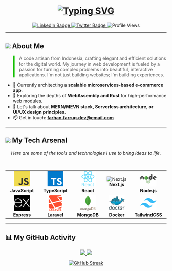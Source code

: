 <h1 align="center">
  <a href="https://git.io/typing-svg">
    <img src="https://readme-typing-svg.herokuapp.com?font=Fira+Code&size=30&pause=1000&color=20C20E&center=true&vCenter=true&width=435&lines=Hi+there%2C+I'm+Farhan+Farruq!;I'm+a+Full-Stack+Developer.;I+build+things+for+the+web." alt="Typing SVG">
  </a>
</h1>

<p align="center">
  <a href="https://linkedin.com/in/farhan-farruq" target="blank">
    <img src="https://img.shields.io/badge/LinkedIn-0077B5?style=for-the-badge&logo=linkedin&logoColor=white" alt="LinkedIn Badge"/>
  </a>
  <a href="https://twitter.com/paanjink" target="blank">
    <img src="https://img.shields.io/badge/Twitter-1DA1F2?style=for-the-badge&logo=twitter&logoColor=white" alt="Twitter Badge"/>
  </a>
  <img src="https://komarev.com/ghpvc/?username=farhanfarruq&style=for-the-badge&color=brightgreen" alt="Profile Views"/>
</p>

---

## <img src="https://media.giphy.com/media/mG4SYa23g3SAw/giphy.gif" width="40"> About Me

<blockquote style="border-left: 5px solid #20C20E;">
  A code artisan from Indonesia, crafting elegant and efficient solutions for the digital world. My journey in web development is fueled by a passion for turning complex problems into beautiful, interactive applications. I'm not just building websites; I'm building experiences.
</blockquote>

- 🔭 Currently architecting a **scalable microservices-based e-commerce app**.
- 🌱 Exploring the depths of **WebAssembly and Rust** for high-performance web modules.
- 💬 Let's talk about **MERN/MEVN stack, Serverless architecture, or UI/UX design principles**.
- 📫 Get in touch: **farhan.farruq.dev@email.com**

---

## <img src="https://media.giphy.com/media/I2we6j2FjI1aM/giphy.gif" width="40"> My Tech Arsenal

<p align="center">
  <em>Here are some of the tools and technologies I use to bring ideas to life.</em>
</p>
<br>

<table width="100%">
  <tr>
    <td align="center" width="200">
      <img src="https://raw.githubusercontent.com/devicons/devicon/master/icons/javascript/javascript-original.svg" width="50" height="50" alt="JavaScript" />
      <br><strong>JavaScript</strong>
    </td>
    <td align="center" width="200">
      <img src="https://raw.githubusercontent.com/devicons/devicon/master/icons/typescript/typescript-original.svg" width="50" height="50" alt="TypeScript" />
      <br><strong>TypeScript</strong>
    </td>
    <td align="center" width="200">
      <img src="https://raw.githubusercontent.com/devicons/devicon/master/icons/react/react-original-wordmark.svg" width="50" height="50" alt="React" />
      <br><strong>React</strong>
    </td>
    <td align="center" width="200">
      <img src="https://cdn.worldvectorlogo.com/logos/nextjs-2.svg" width="50" height="50" alt="Next.js" />
      <br><strong>Next.js</strong>
    </td>
     <td align="center" width="200">
      <img src="https://raw.githubusercontent.com/devicons/devicon/master/icons/nodejs/nodejs-original-wordmark.svg" width="50" height="50" alt="Node.js" />
      <br><strong>Node.js</strong>
    </td>
  </tr>
  <tr>
    <td align="center" width="200">
      <img src="https://raw.githubusercontent.com/devicons/devicon/master/icons/express/express-original.svg" width="50" height="50" alt="Express" style="filter: invert(1)" />
      <br><strong>Express</strong>
    </td>
    <td align="center" width="200">
      <img src="https://raw.githubusercontent.com/devicons/devicon/master/icons/laravel/laravel-plain-wordmark.svg" width="50" height="50" alt="Laravel" />
      <br><strong>Laravel</strong>
    </td>
    <td align="center" width="200">
      <img src="https://raw.githubusercontent.com/devicons/devicon/master/icons/mongodb/mongodb-original-wordmark.svg" width="50" height="50" alt="MongoDB" />
      <br><strong>MongoDB</strong>
    </td>
    <td align="center" width="200">
      <img src="https://raw.githubusercontent.com/devicons/devicon/master/icons/docker/docker-original-wordmark.svg" width="50" height="50" alt="Docker" />
      <br><strong>Docker</strong>
    </td>
    <td align="center" width="200">
      <img src="https://raw.githubusercontent.com/devicons/devicon/master/icons/tailwindcss/tailwindcss-plain.svg" width="50" height="50" alt="TailwindCSS" />
      <br><strong>TailwindCSS</strong>
    </td>
  </tr>
</table>

---

## 📊 My GitHub Activity

<p align="center">
  <a href="https://github.com/anuraghazra/github-readme-stats">
    <img height="180em" src="https://github-readme-stats.vercel.app/api/top-langs/?username=farhanfarruq&layout=compact&langs_count=8&theme=radical"/>
  </a>
  <a href="https://github.com/anuraghazra/github-readme-stats">
    <img height="180em" src="https://github-readme-stats.vercel.app/api?username=farhanfarruq&show_icons=true&theme=radical&include_all_commits=true&count_private=true"/>
  </a>
</p>
<p align="center">
  <a href="https://git.io/streak-stats">
    <img src="https://github-readme-streak-stats.herokuapp.com/?user=farhanfarruq&theme=radical" alt="GitHub Streak" />
  </a>
</p>
